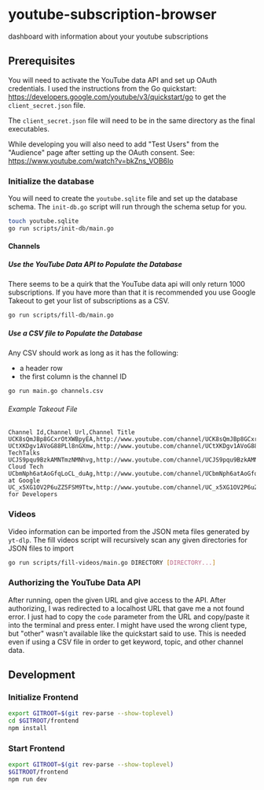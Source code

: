 # youtube-subscription-browser
dashboard with information about your youtube subscriptions

## Prerequisites
You will need to activate the YouTube data API and set up OAuth credentials.
I used the instructions from the Go quickstart: https://developers.google.com/youtube/v3/quickstart/go
to get the `client_secret.json` file.

The `client_secret.json` file will need to be in the same directory as the final executables.

While developing you will also need to add "Test Users" from the "Audience" page after setting up
the OAuth consent. See: https://www.youtube.com/watch?v=bkZns_VOB6Io

### Initialize the database
You will need to create the `youtube.sqlite` file and set up the database schema. The `init-db.go`
script will run through the schema setup for you.
```bash
touch youtube.sqlite
go run scripts/init-db/main.go
```

#### Channels

##### Use the YouTube Data API to Populate the Database
There seems to be a quirk that the YouTube data api will only return 1000 subscriptions. If you have more than that
it is recommended you use Google Takeout to get your list of subscriptions as a CSV.

```bash
go run scripts/fill-db/main.go
```

##### Use a CSV file to Populate the Database
Any CSV should work as long as it has the following:
* a header row
* the first column is the channel ID

```bash
go run main.go channels.csv
```

###### Example Takeout File
```csv
Channel Id,Channel Url,Channel Title
UCK8sQmJBp8GCxrOtXWBpyEA,http://www.youtube.com/channel/UCK8sQmJBp8GCxrOtXWBpyEA,Google
UCtXKDgv1AVoG88PLl8nGXmw,http://www.youtube.com/channel/UCtXKDgv1AVoG88PLl8nGXmw,Google TechTalks
UCJS9pqu9BzkAMNTmzNMNhvg,http://www.youtube.com/channel/UCJS9pqu9BzkAMNTmzNMNhvg,Google Cloud Tech
UCbmNph6atAoGfqLoCL_duAg,http://www.youtube.com/channel/UCbmNph6atAoGfqLoCL_duAg,Talks at Google
UC_x5XG1OV2P6uZZ5FSM9Ttw,http://www.youtube.com/channel/UC_x5XG1OV2P6uZZ5FSM9Ttw,Google for Developers

```

### Videos
Video information can be imported from the JSON meta files generated by `yt-dlp`.
The fill videos script will recursively scan any given directories for JSON files
to import

```bash
go run scripts/fill-videos/main.go DIRECTORY [DIRECTORY...]
```

### Authorizing the YouTube Data API

After running, open the given URL and give access to the API. After authorizing, I was redirected to a localhost URL
that gave me a not found error. I just had to copy the `code` parameter from the URL and copy/paste it into the 
terminal and press enter. I might have used the wrong client type, but "other" wasn't available like the quickstart
said to use. This is needed even if using a CSV file in order to get keyword, topic, and other channel data.

## Development

### Initialize Frontend
```bash
export GITROOT=$(git rev-parse --show-toplevel)
cd $GITROOT/frontend
npm install
```

### Start Frontend
```bash
export GITROOT=$(git rev-parse --show-toplevel)
$GITROOT/frontend
npm run dev
```
